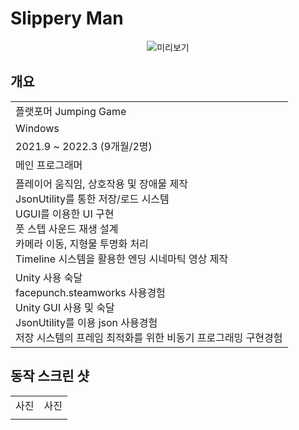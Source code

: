 # Slippery Man 
<center>

 ![미리보기](../Image/SlipperyMan.gif)

</center>



## 개요 
<table>
<tr>
  <td>
    플랫포머 Jumping Game
  </td>
</tr>
<tr >
  <td>
    Windows
  </td>
</tr>
<tr >
  <td>
    2021.9 ~ 2022.3 (9개월/2명)
  </td>
</tr>
<tr>
  <td>
    메인 프로그래머
  </td>
</tr>
<tr>
  <td>
    플레이어 움직임, 상호작용 및 장애물 제작 <br>
    JsonUtility를 통한 저장/로드 시스템 <br>
    UGUI를 이용한 UI 구현 <br>
    풋 스텝 사운드 재생 설계 <br>
    카메라 이동, 지형물 투명화 처리 <br>
    Timeline 시스템을 활용한 엔딩 시네마틱 영상 제작
  </td>
</tr>
<tr>
  <td>
    Unity 사용 숙달 <br>
    facepunch.steamworks 사용경험 <br>
    Unity GUI 사용 및 숙달 <br>
    JsonUtility를 이용 json 사용경험 <br>
    저장 시스템의 프레임 최적화를 위한 비동기 프로그래밍 구현경험
  </td>
</tr>
</table>

## 동작 스크린 샷

<table>
  <tr align="center">
    <td>
      사진
    </td>
    <td>
      사진
    </td>
  </tr>
  <tr align="center">
    <td>
      <image src=""/>
    </td>
    <td>
      <image src=""/>
    </td>
  </tr>
</table>
